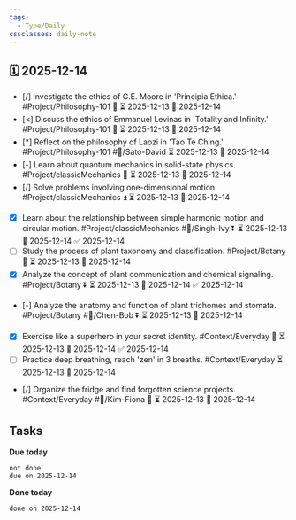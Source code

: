 ```yaml
---
tags:
  - Type/Daily
cssclasses: daily-note
---
```


## 🗓️ 2025-12-14

- [/] Investigate the ethics of G.E. Moore in 'Principia Ethica.' #Project/Philosophy-101 🔽 ⏳ 2025-12-13 📅 2025-12-14
- [<] Discuss the ethics of Emmanuel Levinas in 'Totality and Infinity.' #Project/Philosophy-101 🔼 ⏳ 2025-12-13 📅 2025-12-14
- [*] Reflect on the philosophy of Laozi in 'Tao Te Ching.' #Project/Philosophy-101 #👤/Sato-David ⏳ 2025-12-13 📅 2025-12-14
- [-] Learn about quantum mechanics in solid-state physics. #Project/classicMechanics 🔺 ⏳ 2025-12-13 📅 2025-12-14
- [/] Solve problems involving one-dimensional motion. #Project/classicMechanics ⏫ ⏳ 2025-12-13 📅 2025-12-14
- [x] Learn about the relationship between simple harmonic motion and circular motion. #Project/classicMechanics #👤/Singh-Ivy ⏬ ⏳ 2025-12-13 📅 2025-12-14 ✅ 2025-12-14
- [ ] Study the process of plant taxonomy and classification. #Project/Botany 🔺 ⏳ 2025-12-13 📅 2025-12-14
- [x] Analyze the concept of plant communication and chemical signaling. #Project/Botany ⏬ ⏳ 2025-12-13 📅 2025-12-14 ✅ 2025-12-14
- [-] Analyze the anatomy and function of plant trichomes and stomata. #Project/Botany #👤/Chen-Bob ⏬ ⏳ 2025-12-13 📅 2025-12-14
- [x] Exercise like a superhero in your secret identity. #Context/Everyday 🔺 ⏳ 2025-12-13 📅 2025-12-14 ✅ 2025-12-14
- [ ] Practice deep breathing, reach 'zen' in 3 breaths. #Context/Everyday ⏳ 2025-12-13 📅 2025-12-14
- [/] Organize the fridge and find forgotten science projects. #Context/Everyday #👤/Kim-Fiona 🔺 ⏳ 2025-12-13 📅 2025-12-14

## Tasks

**Due today**

```tasks
not done
due on 2025-12-14
```

**Done today**

```tasks
done on 2025-12-14
```
            